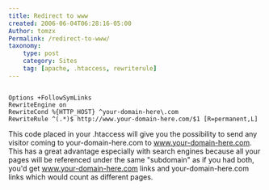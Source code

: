 ```yaml
---
title: Redirect to www
created: 2006-06-04T06:28:16-05:00
Author: tomzx
Permalink: /redirect-to-www/
taxonomy:
    type: post
    category: Sites
    tag: [apache, .htaccess, rewriterule]
---
```


<pre><code class="language-apache line-numbers">
Options +FollowSymLinks
RewriteEngine on
RewriteCond %{HTTP_HOST} ^your-domain-here\.com
RewriteRule ^(.*)$ http://www.your-domain-here.com/$1 [R=permanent,L]
</code></pre>

This code placed in your .htaccess will give you the possibility to send any visitor coming to your-domain-here.com to www.your-domain-here.com. This has a great advantage especially with search engines because all your pages will be referenced under the same "subdomain" as if you had both, you'd get www.your-domain-here.com links and your-domain-here.com links which would count as different pages.
